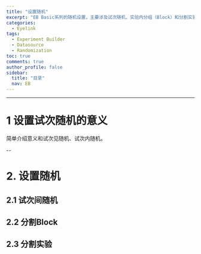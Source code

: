 ```yaml
---
title: "设置随机"
excerpt: "EB Basic系列的随机设置，主要涉及试次随机、实验内分组（Block）和分割实验等。"
categories:
  - Eyelink
tags:
  - Experiment Builder
  - Datasource
  - Randomization
toc: true
comments: true
author_profile: false
sidebar:
  title: "目录"
  nav: EB
---
```


---

# 1 设置试次随机的意义

简单介绍意义和试次见随机、试次内随机。

--

# 2. 设置随机

## 2.1 试次间随机

## 2.2 分割Block

## 2.3 分割实验

# 
